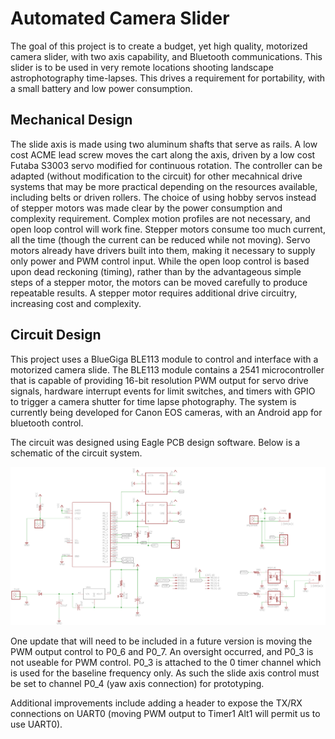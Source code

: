Automated Camera Slider
=================================================

The goal of this project is to create a budget, yet high quality, motorized camera slider, with two axis capability, and Bluetooth communications. This slider is to be used in very remote locations shooting landscape astrophotography time-lapses. This drives a requirement for portability, with a small battery and low power consumption.

Mechanical Design
-----------------------

The slide axis is made using two aluminum shafts that serve as rails. A low cost ACME lead screw moves the cart along the axis, driven by a low cost Futaba S3003 servo modified for continuous rotation. The controller can be adapted (without modification to the circuit) for other mecahnical drive systems that may be more practical depending on the resources available, including belts or driven rollers. The choice of using hobby servos instead of stepper motors was made clear by the power consumption and complexity requirement. Complex motion profiles are not necessary, and open loop control will work fine. Stepper motors consume too much current, all the time (though the current can be reduced while not moving). Servo motors already have drivers built into them, making it necessary to supply only power and PWM control input. While the open loop control is based upon dead reckoning (timing), rather than by the advantageous simple steps of a stepper motor, the motors can be moved carefully to produce repeatable results. A stepper motor requires additional drive circuitry, increasing cost and complexity.

Circuit Design
-----------------------

This project uses a BlueGiga BLE113 module to control and interface with a motorized camera slide. The BLE113 module contains a 2541 microcontroller that is capable of providing 16-bit resolution PWM output for servo drive signals, hardware interrupt events for limit switches, and timers with GPIO to trigger a camera shutter for time lapse photography. The system is currently being developed for Canon EOS cameras, with an Android app for bluetooth control.

The circuit was designed using Eagle PCB design software. Below is a schematic of the circuit system.

![Alt text](/Circuit/Schematic-V1-June14.png?raw=true "Camaera Slider Circuit")

One update that will need to be included in a future version is moving the PWM output control to P0_6 and P0_7. An oversight occurred, and P0_3 is not useable for PWM control. P0_3 is attached to the 0 timer channel which is used for the baseline frequency only. As such the slide axis control must be set to channel P0_4 (yaw axis connection) for prototyping.

Additional improvements include adding a header to expose the TX/RX connections on UART0 (moving PWM output to Timer1 Alt1 will permit us to use UART0).